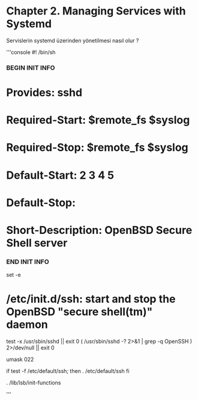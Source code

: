 

# Chapter 2. Managing Services with Systemd

Servislerin systemd üzerinden yönetilmesi nasıl olur ?

'''console
#! /bin/sh

### BEGIN INIT INFO
# Provides:		sshd
# Required-Start:	$remote_fs $syslog
# Required-Stop:	$remote_fs $syslog
# Default-Start:	2 3 4 5
# Default-Stop:
# Short-Description:	OpenBSD Secure Shell server
### END INIT INFO

set -e

# /etc/init.d/ssh: start and stop the OpenBSD "secure shell(tm)" daemon

test -x /usr/sbin/sshd || exit 0
( /usr/sbin/sshd -\? 2>&1 | grep -q OpenSSH ) 2>/dev/null || exit 0

umask 022

if test -f /etc/default/ssh; then
    . /etc/default/ssh
fi

. /lib/lsb/init-functions

'''

